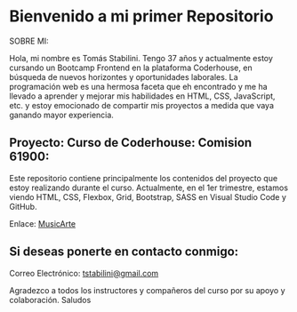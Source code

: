 # Bienvenido a mi primer Repositorio #

SOBRE MI:

Hola, mi nombre es Tomás Stabilini. Tengo 37 años y actualmente estoy cursando un Bootcamp Frontend en la plataforma Coderhouse, en búsqueda de nuevos horizontes y oportunidades laborales. La programación web es una hermosa faceta que eh encontrado y me ha llevado a aprender y mejorar mis habilidades en HTML, CSS, JavaScript, etc. y estoy emocionado de compartir mis proyectos a medida que vaya ganando mayor experiencia.


## Proyecto: Curso de Coderhouse: Comision 61900: ##
Este repositorio contiene principalmente los contenidos del proyecto que estoy realizando durante el curso.
Actualmente, en el 1er trimestre, estamos viendo HTML, CSS, Flexbox, Grid, Bootstrap, SASS en Visual Studio Code y GitHub.

Enlace:
[MusicArte](https://tomasjrl.github.io/tomasjrl-Coderhouse-Comision61900/)


## Si deseas ponerte en contacto conmigo: ##

Correo Electrónico: tstabilini@gmail.com


Agradezco a todos los instructores y compañeros del curso por su apoyo y colaboración.
Saludos